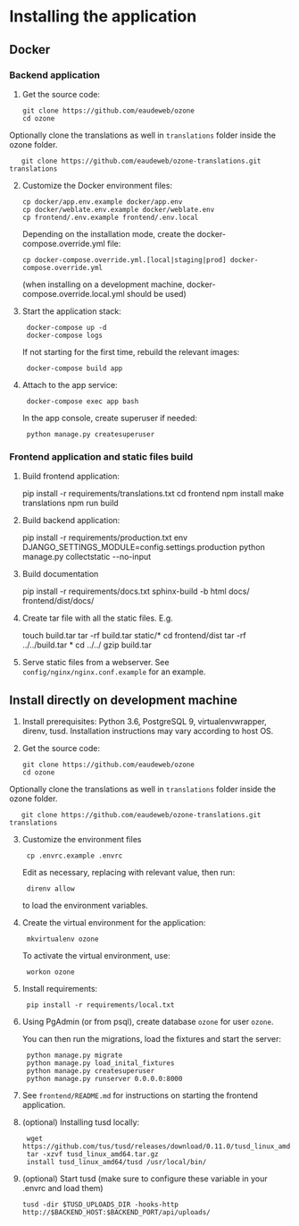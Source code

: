 # Installing the application

## Docker

### Backend application

1. Get the source code:

       git clone https://github.com/eaudeweb/ozone
       cd ozone
       
Optionally clone the translations as well in `translations` folder inside the ozone folder.
        
       git clone https://github.com/eaudeweb/ozone-translations.git translations
   
2. Customize the Docker environment files:

       cp docker/app.env.example docker/app.env
       cp docker/weblate.env.example docker/weblate.env
       cp frontend/.env.example frontend/.env.local
   
   Depending on the installation mode, create the docker-compose.override.yml file:
   
       cp docker-compose.override.yml.[local|staging|prod] docker-compose.override.yml
   
   (when installing on a development machine, docker-compose.override.local.yml should be used)
   
3. Start the application stack:

        docker-compose up -d
        docker-compose logs
        
   If not starting for the first time, rebuild the relevant images:
   
        docker-compose build app

4. Attach to the app service:

        docker-compose exec app bash
        
   In the app console, create superuser if needed:
   
        python manage.py createsuperuser
        
        
### Frontend application and static files build

1. Build frontend application:

    pip install -r requirements/translations.txt
    cd frontend
    npm install
    make translations
    npm run build
    
2. Build backend application:

    pip install -r requirements/production.txt
    env DJANGO_SETTINGS_MODULE=config.settings.production python manage.py collectstatic --no-input 
    
3. Build documentation

    pip install -r requirements/docs.txt
    sphinx-build -b html docs/ frontend/dist/docs/    

4. Create tar file with all the static files. E.g.

    touch build.tar
    tar -rf build.tar static/*
    cd frontend/dist
    tar -rf ../../build.tar *
    cd ../../
    gzip build.tar
    
5. Serve static files from a webserver. See `config/nginx/nginx.conf.example` for an example.

        
## Install directly on development machine

1. Install prerequisites: Python 3.6, PostgreSQL 9, virtualenvwrapper, direnv, tusd. Installation instructions may vary according to host OS.

2. Get the source code:

       git clone https://github.com/eaudeweb/ozone
       cd ozone
       
Optionally clone the translations as well in `translations` folder inside the ozone folder.
        
       git clone https://github.com/eaudeweb/ozone-translations.git translations

3. Customize the environment files

        cp .envrc.example .envrc
        
   Edit as necessary, replacing <LAN IP> with relevant value, then run:
   
        direnv allow
        
   to load the environment variables.
   
4. Create the virtual environment for the application:
   
        mkvirtualenv ozone 
        
   To activate the virtual environment, use:
        
        workon ozone
        
5. Install requirements:

        pip install -r requirements/local.txt
        
6. Using PgAdmin (or from psql), create database `ozone` for user `ozone`.

   You can then run the migrations, load the fixtures and start the server:
   
        python manage.py migrate
        python manage.py load_inital_fixtures
        python manage.py createsuperuser
        python manage.py runserver 0.0.0.0:8000
        
7. See `frontend/README.md` for instructions on starting the frontend application.

8. (optional) Installing tusd locally:

        wget https://github.com/tus/tusd/releases/download/0.11.0/tusd_linux_amd64.tar.gz 
        tar -xzvf tusd_linux_amd64.tar.gz 
        install tusd_linux_amd64/tusd /usr/local/bin/
        
9. (optional) Start tusd (make sure to configure these variable in your .envrc and load them)

       tusd -dir $TUSD_UPLOADS_DIR -hooks-http http://$BACKEND_HOST:$BACKEND_PORT/api/uploads/

